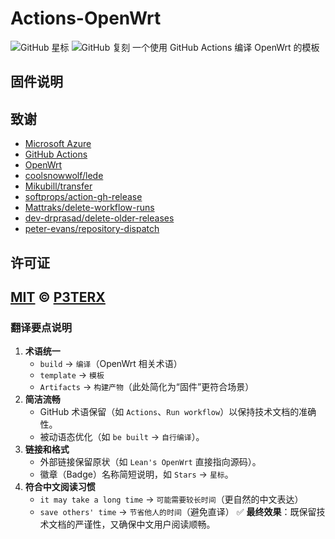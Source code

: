 # Actions-OpenWrt
[](https://github.com/P3TERX/Actions-OpenWrt/blob/master/LICENSE)
![GitHub 星标](https://img.shields.io/github/stars/P3TERX/Actions-OpenWrt.svg?style=flat-square&label=星标&logo=github)
![GitHub 复刻](https://img.shields.io/github/forks/P3TERX/Actions-OpenWrt.svg?style=flat-square&label=复刻&logo=github)
一个使用 GitHub Actions 编译 OpenWrt 的模板

## 固件说明

## 致谢
- [Microsoft Azure](https://azure.microsoft.com)
- [GitHub Actions](https://github.com/features/actions)
- [OpenWrt](https://github.com/openwrt/openwrt)
- [coolsnowwolf/lede](https://github.com/coolsnowwolf/lede)
- [Mikubill/transfer](https://github.com/Mikubill/transfer)
- [softprops/action-gh-release](https://github.com/softprops/action-gh-release)
- [Mattraks/delete-workflow-runs](https://github.com/Mattraks/delete-workflow-runs)
- [dev-drprasad/delete-older-releases](https://github.com/dev-drprasad/delete-older-releases)
- [peter-evans/repository-dispatch](https://github.com/peter-evans/repository-dispatch)
## 许可证
[MIT](https://github.com/P3TERX/Actions-OpenWrt/blob/main/LICENSE) © [**P3TERX**](https://p3terx.com)
---
### **翻译要点说明**
1. **术语统一**
   - `build` → `编译`（OpenWrt 相关术语）
   - `template` → `模板`
   - `Artifacts` → `构建产物`（此处简化为“固件”更符合场景）
2. **简洁流畅**
   - GitHub 术语保留（如 `Actions`、`Run workflow`）以保持技术文档的准确性。
   - 被动语态优化（如 `be built` → `自行编译`）。
3. **链接和格式**
   - 外部链接保留原状（如 `Lean's OpenWrt` 直接指向源码）。
   - 徽章（Badge）名称简短说明，如 `Stars` → `星标`。
4. **符合中文阅读习惯**
   - `it may take a long time` → `可能需要较长时间`（更自然的中文表达）
   - `save others' time` → `节省他人的时间`（避免直译）
✅ **最终效果**：既保留技术文档的严谨性，又确保中文用户阅读顺畅。

